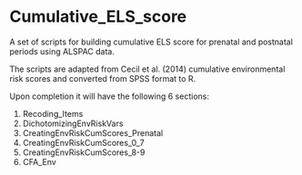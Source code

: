 # Cumulative_ELS_score

A set of scripts for building cumulative ELS score for prenatal and postnatal periods using ALSPAC data. 

The scripts are adapted from Cecil et al. (2014) cumulative environmental risk scores and converted from SPSS format to R.

Upon completion it will have the following 6 sections:

  1. Recoding_Items
  2. DichotomizingEnvRiskVars
  3. CreatingEnvRiskCumScores_Prenatal
  4. CreatingEnvRiskCumScores_0_7
  5. CreatingEnvRiskCumScores_8-9
  6. CFA_Env
